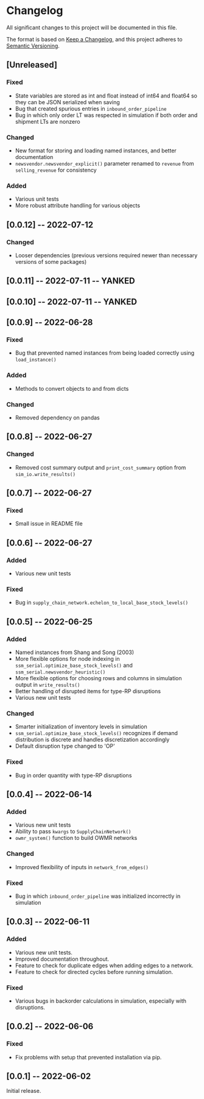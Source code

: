 # Changelog

All significant changes to this project will be documented in this file.

The format is based on [Keep a Changelog](https://keepachangelog.com/en/1.0.0/),
and this project adheres to [Semantic Versioning](https://semver.org/spec/v2.0.0.html).

## [Unreleased]

### Fixed
- State variables are stored as int and float instead of int64 and float64 so they can be JSON serialized when saving
- Bug that created spurious entries in ``inbound_order_pipeline``
- Bug in which only order LT was respected in simulation if both order and shipment LTs are nonzero

### Changed
- New format for storing and loading named instances, and better documentation
- ``newsvendor.newsvendor_explicit()`` parameter renamed to ``revenue`` from ``selling_revenue`` for consistency

### Added
- Various unit tests
- More robust attribute handling for various objects

## [0.0.12] -- 2022-07-12

### Changed
- Looser dependencies (previous versions required newer than necessary versions of some packages)

## [0.0.11] -- 2022-07-11 -- YANKED

## [0.0.10] -- 2022-07-11 -- YANKED

## [0.0.9] -- 2022-06-28

### Fixed
- Bug that prevented named instances from being loaded correctly using ``load_instance()``

### Added
- Methods to convert objects to and from dicts

### Changed
- Removed dependency on pandas

## [0.0.8] -- 2022-06-27

### Changed
- Removed cost summary output and ``print_cost_summary`` option from ``sim_io.write_results()``

## [0.0.7] -- 2022-06-27

### Fixed
- Small issue in README file

## [0.0.6] -- 2022-06-27

### Added
- Various new unit tests

### Fixed
- Bug in ``supply_chain_network.echelon_to_local_base_stock_levels()``

## [0.0.5] -- 2022-06-25

### Added
- Named instances from Shang and Song (2003)
- More flexible options for node indexing in ``ssm_serial.optimize_base_stock_levels()`` and ``ssm_serial.newsvendor_heuristic()`` 
- More flexible options for choosing rows and columns in simulation output in ``write_results()``
- Better handling of disrupted items for type-RP disruptions
- Various new unit tests

### Changed
- Smarter initialization of inventory levels in simulation
- ``ssm_serial.optimize_base_stock_levels()`` recognizes if demand distribution is discrete and handles discretization accordingly
- Default disruption type changed to 'OP'

### Fixed
- Bug in order quantity with type-RP disruptions

## [0.0.4] -- 2022-06-14
### Added
- Various new unit tests
- Ability to pass ``kwargs`` to ``SupplyChainNetwork()``
- ``owmr_system()`` function to build OWMR networks

### Changed
- Improved flexibility of inputs in ``network_from_edges()``

### Fixed
- Bug in which ``inbound_order_pipeline`` was initialized incorrectly in simulation

## [0.0.3] -- 2022-06-11
### Added
- Various new unit tests.
- Improved documentation throughout.
- Feature to check for duplicate edges when adding edges to a network.
- Feature to check for directed cycles before running simulation.

### Fixed
- Various bugs in backorder calculations in simulation, especially with disruptions.

## [0.0.2] -- 2022-06-06
### Fixed
- Fix problems with setup that prevented installation via pip.

## [0.0.1] -- 2022-06-02
Initial release.